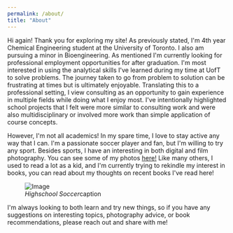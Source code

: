 ```yaml
---
permalink: /about/
title: "About"
---
```


Hi again! Thank you for exploring my site! As previously stated, I'm 4th year Chemical Engineering student at the University of Toronto. I also am pursuing a minor in Bioengineering. As mentioned I'm currently looking for professional employment opportunities for after graduation. I'm most interested in using the analytical skills I've learned during my time at UofT to solve problems. The journey taken to go from problem to solution can be frustrating at times but is ultimately enjoyable. Translating this to a professional setting, I view consulting as an opportunity to gain experience in multiple fields while doing what I enjoy most. I've intentionally highlighted school projects that I felt were more similar to consulting work and were also multidisciplinary or involved more work than simple application of course concepts. 

However, I'm not all academics! In my spare time, I love to stay active any way that I can. I'm a passionate soccer player and fan, but I'm willing to try any sport. Besides sports, I have an interesting in both digital and film photography. You can see some of my photos [here!](https://naveedfarahani.github.io/photo) Like many others, I used to read a lot as a kid, and I'm currently trying to rekindle my interest in books, you can read about my thoughts on recent books I've read here!

<figure>
  <img src="/assets/images/soccer.jpg" alt="Image" />
  <figcaption><em>Highschool Soccer</em>caption</figcaption>
</figure>

I'm always looking to both learn and try new things, so if you have any suggestions on interesting topics, photography advice, or book recommendations, please reach out and share with me!